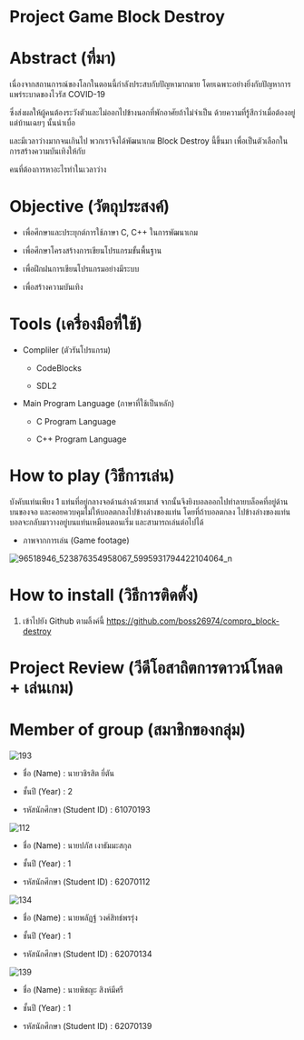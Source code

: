 # Project Game Block Destroy

# Abstract (ที่มา)

เนื่องจากสถานการณ์ของโลกในตอนนี้กำลังประสบกับปัญหามากมาย โดยเฉพาะอย่างยิ่งกับปัญหาการแพร่ระบาดของไวรัส COVID-19 

ซึ่งส่งผลให้ผู้คนต้องระวังตัวและไม่ออกไปข้างนอกที่พักอาศัยถ้าไม่จำเป็น ด้วยความที่รู้สึกว่าเมื่อต้องอยู่แต่บ้านเฉยๆ นั้นน่าเบื่อ 

และมีเวลาว่างมากจนเกินไป พวกเราจึงได้พัฒนาเกม Block Destroy นี้ขึ้นมา เพื่อเป็นตัวเลือกในการสร้างความบันเทิงให้กับ

คนที่ต้องการหาอะไรทำในเวลาว่าง

# Objective (วัตถุประสงค์)

-  เพื่อศึกษาและประยุกต์การใช้ภาษา C, C++ ในการพัฒนาเกม

-  เพื่อศึกษาโครงสร้างการเขียนโปรแกรมขั้นพื้นฐาน

-  เพื่อฝึกฝนการเขียนโปรแกรมอย่างมีระบบ

-  เพื่อสร้างความบันเทิง

# Tools (เครื่องมือที่ใช้)

- Compliler (ตัวรันโปรแกรม)

  - CodeBlocks
  
  - SDL2

- Main Program Language (ภาษาที่ใช้เป็นหลัก)

  - C Program Language
  
  - C++ Program Language

# How to play (วิธีการเล่น)

บังคับแท่นเพียง 1 แท่นที่อยู่กลางจอด้านล่างด้วยเมาส์ จากนั้นจึงยิงบอลออกไปทำลายบล็อคที่อยู่ด้านบนของจอ และคอยควบคุมไม่ให้บอลตกลงไปข้างล่างของแท่น โดยที่ถ้าบอลตกลง
ไปข้างล่างของแท่น บอลจะกลับมาวางอยู่บนแท่นเหมือนตอนเริ่ม และสามารถเล่นต่อไปได้

-  ภาพจากการเล่น (Game footage)

  ![96518946_523876354958067_5995931794422104064_n](https://user-images.githubusercontent.com/56310456/81338010-1d779a00-90d6-11ea-8831-fa93645d92fe.png)

# How to install (วิธีการติดตั้ง)

1. เข้าไปยัง Github ตามลิ้งค์นี้ https://github.com/boss26974/compro_block-destroy



# Project Review (วีดีโอสาถิตการดาวน์โหลด + เล่นเกม)

# Member of group (สมาชิกของกลุ่ม)

![193](https://user-images.githubusercontent.com/56310456/81300534-fd2de800-90a1-11ea-9811-4cb88acfb1df.jpg)

-  ชื่อ (Name) : นายวชิรสิต ยี่ตัน

-  ชั้นปี (Year) : 2

-  รหัสนักศึกษา (Student ID) : 61070193

![112](https://user-images.githubusercontent.com/56310456/81301059-c0162580-90a2-11ea-8ba3-487f60596865.jpg)

-  ชื่อ (Name) : นายปภัส เงาธัมมะสกุล

-  ชั้นปี (Year) : 1

-  รหัสนักศึกษา (Student ID) : 62070112

![134](https://user-images.githubusercontent.com/56310456/81301515-5a766900-90a3-11ea-94ae-d075a604dda0.jpg)

-  ชื่อ (Name) : นายพลัฏฐ์ วงศ์สิทธ์พรรุ่ง

-  ชั้นปี (Year) : 1

-  รหัสนักศึกษา (Student ID) : 62070134

![139](https://user-images.githubusercontent.com/56310456/81301920-e2f50980-90a3-11ea-9522-0b9d950d9729.jpg)

-  ชื่อ (Name) : นายพิชญะ สิงห์มีศรี

-  ชั้นปี (Year) : 1

-  รหัสนักศึกษา (Student ID) : 62070139
